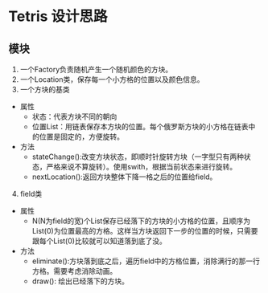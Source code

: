 # Tetris 设计思路
## 模块
1. 一个Factory负责随机产生一个随机颜色的方块。
2. 一个Location类，保存每一个小方格的位置以及颜色信息。
3. 一个方块的基类
  - 属性
    - 状态：代表方块不同的朝向
    - 位置List：用链表保存本方块的位置。每个俄罗斯方块的小方格在链表中的位置是固定的，方便旋转。
  - 方法
    - stateChange():改变方块状态，即顺时针旋转方块（一字型只有两种状态，严格来说不算旋转）。使用swith，根据当前状态来进行旋转。
    - nextLocation():返回方块整体下降一格之后的位置给field。
4. field类
  - 属性
    - N(N为field的宽)个List保存已经落下的方块的小方格的位置，且顺序为List(0)为位置最高的方格。这样当方块返回下一步的位置的时候，只需要跟每个List(0)比较就可以知道落到底了没。
  - 方法
    - eliminate():方块落到底之后，遍历field中的方格位置，消除满行的那一行方格。需要考虑消除动画。
    - draw(): 绘出已经落下的方块。
